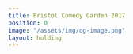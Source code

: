 ```yaml
---
title: Bristol Comedy Garden 2017
position: 0
image: "/assets/img/og-image.png"
layout: holding
---
```


